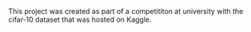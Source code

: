 This project was created as part of a competititon at university with the cifar-10 dataset that was hosted on Kaggle.
